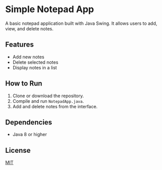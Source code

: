 # Simple Notepad App

A basic notepad application built with Java Swing. It allows users to add, view, and delete notes.

## Features
- Add new notes
- Delete selected notes
- Display notes in a list

## How to Run
1. Clone or download the repository.
2. Compile and run `NotepadApp.java`.
3. Add and delete notes from the interface.

## Dependencies
- Java 8 or higher

## License
[MIT](https://choosealicense.com/licenses/mit/)
